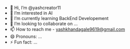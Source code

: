 - 👋 Hi, I’m @yashcreator11
- 👀 I’m interested in AI
- 🌱 I’m currently learning BackEnd Developement
- 💞️ I’m looking to collaborate on ...
- 📫 How to reach me - yashkhandagale9619@gmail.com
- 😄 Pronouns: ...
- ⚡ Fun fact: ...

<!---
yashcreator11/yashcreator11 is a ✨ special ✨ repository because its `README.md` (this file) appears on your GitHub profile.
You can click the Preview link to take a look at your changes.
--->
